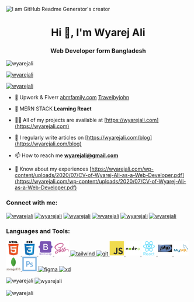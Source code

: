 ![I am GitHub Readme Generator's creator](https://scontent.fspd3-1.fna.fbcdn.net/v/t1.6435-9/s960x960/127234870_1956492644524161_5773927590909446309_n.jpg?_nc_cat=101&ccb=1-5&_nc_sid=e3f864&_nc_ohc=Y5f2Ndubs_YAX-4FCCW&_nc_ht=scontent.fspd3-1.fna&oh=0192ecf6d7254a2c155ae2b45b22ccc1&oe=61D470C1)

<h1 align="center">Hi 👋, I'm Wyarej Ali</h1>
<h3 align="center">Web Developer form Bangladesh</h3>

<p align="left"> <img src="https://komarev.com/ghpvc/?username=wyarejali&label=Profile%20views&color=0e75b6&style=flat" alt="wyarejali" /> </p>

<p align="left"> <a href="https://github.com/ryo-ma/github-profile-trophy"><img src="https://github-profile-trophy.vercel.app/?username=wyarejali" alt="wyarejali" /></a> </p>

<p align="left"> <a href="https://twitter.com/wyarejali" target="blank"><img src="https://img.shields.io/twitter/follow/wyarejali?logo=twitter&style=for-the-badge" alt="wyarejali" /></a> </p>

- 🔭 Upwork & Fiverr [abmfamily.com](https://abmfamilylaw.com/) [Travelbyjohn](https://travelbyjohn.net/)

- 🌱 MERN STACK **Learning React**

- 👨‍💻 All of my projects are available at [https://wyarejali.com](https://wyarejali.com)

- 📝 I regularly write articles on [https://wyarejali.com/blog](https://wyarejali.com/blog)

- 📫 How to reach me **wyarejali@gmail.com**

- 📄 Know about my experiences [https://wyarejali.com/wp-content/uploads/2020/07/CV-of-Wyarej-Ali-as-a-Web-Developer.pdf](https://wyarejali.com/wp-content/uploads/2020/07/CV-of-Wyarej-Ali-as-a-Web-Developer.pdf)

<h3 align="left">Connect with me:</h3>
<p align="left">
<a href="https://fb.com/wyarejali" target="blank"><img align="center" src="https://raw.githubusercontent.com/rahuldkjain/github-profile-readme-generator/master/src/images/icons/Social/facebook.svg" alt="wyarejali" height="30" width="40" /></a>
<a href="https://twitter.com/wyarejali" target="blank"><img align="center" src="https://raw.githubusercontent.com/rahuldkjain/github-profile-readme-generator/master/src/images/icons/Social/twitter.svg" alt="wyarejali" height="30" width="40" /></a>
<a href="https://linkedin.com/in/wyarejali" target="blank"><img align="center" src="https://raw.githubusercontent.com/rahuldkjain/github-profile-readme-generator/master/src/images/icons/Social/linked-in-alt.svg" alt="wyarejali" height="30" width="40" /></a>
<a href="https://instagram.com/wyarejali" target="blank"><img align="center" src="https://raw.githubusercontent.com/rahuldkjain/github-profile-readme-generator/master/src/images/icons/Social/instagram.svg" alt="wyarejali" height="30" width="40" /></a>
<a href="https://codepen.io/wyarejali" target="blank"><img align="center" src="https://raw.githubusercontent.com/rahuldkjain/github-profile-readme-generator/master/src/images/icons/Social/codepen.svg" alt="wyarejali" height="30" width="40" /></a>
<a href="https://stackoverflow.com/users/wyarejali" target="blank"><img align="center" src="https://raw.githubusercontent.com/rahuldkjain/github-profile-readme-generator/master/src/images/icons/Social/stack-overflow.svg" alt="wyarejali" height="30" width="40" /></a>
</p>

<h3 align="left">Languages and Tools:</h3>
<p align="left"> <a href="https://www.w3.org/html/" target="_blank" rel="noreferrer"> <img src="https://raw.githubusercontent.com/devicons/devicon/master/icons/html5/html5-original-wordmark.svg" alt="html5" width="40" height="40"/> </a><a href="https://www.w3schools.com/css/" target="_blank" rel="noreferrer"> <img src="https://raw.githubusercontent.com/devicons/devicon/master/icons/css3/css3-original-wordmark.svg" alt="css3" width="40" height="40"/> </a><a href="https://getbootstrap.com" target="_blank" rel="noreferrer"> <img src="https://raw.githubusercontent.com/devicons/devicon/master/icons/bootstrap/bootstrap-plain-wordmark.svg" alt="bootstrap" width="40" height="40"/> </a><a href="https://sass-lang.com" target="_blank" rel="noreferrer"> <img src="https://raw.githubusercontent.com/devicons/devicon/master/icons/sass/sass-original.svg" alt="sass" width="40" height="40"/> </a><a href="https://tailwindcss.com/" target="_blank" rel="noreferrer"> <img src="https://www.vectorlogo.zone/logos/tailwindcss/tailwindcss-icon.svg" alt="tailwind" width="40" height="40"/> </a><a href="https://git-scm.com/" target="_blank" rel="noreferrer"> <img src="https://www.vectorlogo.zone/logos/git-scm/git-scm-icon.svg" alt="git" width="40" height="40"/> </a><a href="https://developer.mozilla.org/en-US/docs/Web/JavaScript" target="_blank" rel="noreferrer"> <img src="https://raw.githubusercontent.com/devicons/devicon/master/icons/javascript/javascript-original.svg" alt="javascript" width="40" height="40"/> </a><a href="https://nodejs.org" target="_blank" rel="noreferrer"> <img src="https://raw.githubusercontent.com/devicons/devicon/master/icons/nodejs/nodejs-original-wordmark.svg" alt="nodejs" width="40" height="40"/> </a><a href="https://reactjs.org/" target="_blank" rel="noreferrer"> <img src="https://raw.githubusercontent.com/devicons/devicon/master/icons/react/react-original-wordmark.svg" alt="react" width="40" height="40"/> </a><a href="https://www.php.net" target="_blank" rel="noreferrer"> <img src="https://raw.githubusercontent.com/devicons/devicon/master/icons/php/php-original.svg" alt="php" width="40" height="40"/> </a><a href="https://www.mysql.com/" target="_blank" rel="noreferrer"> <img src="https://raw.githubusercontent.com/devicons/devicon/master/icons/mysql/mysql-original-wordmark.svg" alt="mysql" width="40" height="40"/> </a><a href="https://www.mongodb.com/" target="_blank" rel="noreferrer"> <img src="https://raw.githubusercontent.com/devicons/devicon/master/icons/mongodb/mongodb-original-wordmark.svg" alt="mongodb" width="40" height="40"/> </a><a href="https://www.photoshop.com/en" target="_blank" rel="noreferrer"> <img src="https://raw.githubusercontent.com/devicons/devicon/master/icons/photoshop/photoshop-line.svg" alt="photoshop" width="40" height="40"/> </a><a href="https://www.figma.com/" target="_blank" rel="noreferrer"> <img src="https://www.vectorlogo.zone/logos/figma/figma-icon.svg" alt="figma" width="40" height="40"/> </a><a href="https://www.adobe.com/products/xd.html" target="_blank" rel="noreferrer"> <img src="https://cdn.worldvectorlogo.com/logos/adobe-xd.svg" alt="xd" width="40" height="40"/> </a> </p>

<p><img align="left" src="https://github-readme-stats.vercel.app/api/top-langs?username=wyarejali&show_icons=true&locale=en&layout=compact" alt="wyarejali" /></p>

<p>&nbsp;<img align="center" src="https://github-readme-stats.vercel.app/api?username=wyarejali&show_icons=true&locale=en" alt="wyarejali" /></p>

<p><img align="center" src="https://github-readme-streak-stats.herokuapp.com/?user=wyarejali&" alt="wyarejali" /></p>
 
